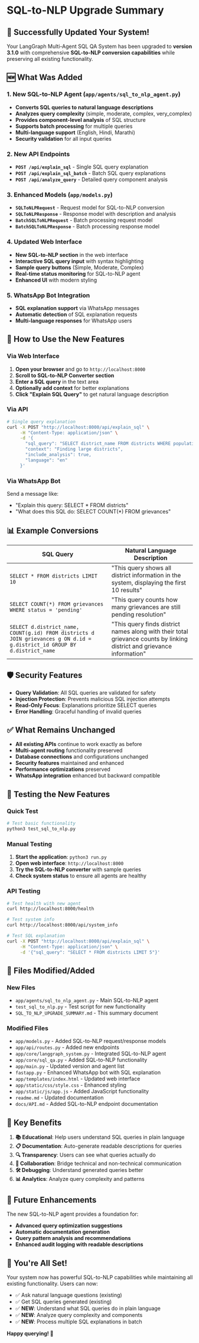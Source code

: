 # SQL-to-NLP Upgrade Summary

## 🎉 Successfully Updated Your System!

Your LangGraph Multi-Agent SQL QA System has been upgraded to **version 3.1.0** with comprehensive **SQL-to-NLP conversion capabilities** while preserving all existing functionality.

## 🆕 What Was Added

### 1. New SQL-to-NLP Agent (`app/agents/sql_to_nlp_agent.py`)
- **Converts SQL queries to natural language descriptions**
- **Analyzes query complexity** (simple, moderate, complex, very_complex)
- **Provides component-level analysis** of SQL structure
- **Supports batch processing** for multiple queries
- **Multi-language support** (English, Hindi, Marathi)
- **Security validation** for all input queries

### 2. New API Endpoints
- **`POST /api/explain_sql`** - Single SQL query explanation
- **`POST /api/explain_sql_batch`** - Batch SQL query explanations  
- **`POST /api/analyze_query`** - Detailed query component analysis

### 3. Enhanced Models (`app/models.py`)
- **`SQLToNLPRequest`** - Request model for SQL-to-NLP conversion
- **`SQLToNLPResponse`** - Response model with description and analysis
- **`BatchSQLToNLPRequest`** - Batch processing request model
- **`BatchSQLToNLPResponse`** - Batch processing response model

### 4. Updated Web Interface
- **New SQL-to-NLP section** in the web interface
- **Interactive SQL query input** with syntax highlighting
- **Sample query buttons** (Simple, Moderate, Complex)
- **Real-time status monitoring** for SQL-to-NLP agent
- **Enhanced UI** with modern styling

### 5. WhatsApp Bot Integration
- **SQL explanation support** via WhatsApp messages
- **Automatic detection** of SQL explanation requests
- **Multi-language responses** for WhatsApp users

## 🚀 How to Use the New Features

### Via Web Interface
1. **Open your browser** and go to `http://localhost:8000`
2. **Scroll to SQL-to-NLP Converter section**
3. **Enter a SQL query** in the text area
4. **Optionally add context** for better explanations
5. **Click "Explain SQL Query"** to get natural language description

### Via API
```bash
# Single query explanation
curl -X POST "http://localhost:8000/api/explain_sql" \
     -H "Content-Type: application/json" \
     -d '{
       "sql_query": "SELECT district_name FROM districts WHERE population > 1000000",
       "context": "Finding large districts",
       "include_analysis": true,
       "language": "en"
     }'
```

### Via WhatsApp Bot
Send a message like:
- "Explain this query: SELECT * FROM districts"
- "What does this SQL do: SELECT COUNT(*) FROM grievances"

## 📊 Example Conversions

| SQL Query | Natural Language Description |
|-----------|------------------------------|
| `SELECT * FROM districts LIMIT 10` | "This query shows all district information in the system, displaying the first 10 results" |
| `SELECT COUNT(*) FROM grievances WHERE status = 'pending'` | "This query counts how many grievances are still pending resolution" |
| `SELECT d.district_name, COUNT(g.id) FROM districts d JOIN grievances g ON d.id = g.district_id GROUP BY d.district_name` | "This query finds district names along with their total grievance counts by linking district and grievance information" |

## 🛡️ Security Features

- **Query Validation**: All SQL queries are validated for safety
- **Injection Protection**: Prevents malicious SQL injection attempts
- **Read-Only Focus**: Explanations prioritize SELECT queries
- **Error Handling**: Graceful handling of invalid queries

## ✅ What Remains Unchanged

- **All existing APIs** continue to work exactly as before
- **Multi-agent routing** functionality preserved
- **Database connections** and configurations unchanged
- **Security features** maintained and enhanced
- **Performance optimizations** preserved
- **WhatsApp integration** enhanced but backward compatible

## 🧪 Testing the New Features

### Quick Test
```bash
# Test basic functionality
python3 test_sql_to_nlp.py
```

### Manual Testing
1. **Start the application**: `python3 run.py`
2. **Open web interface**: `http://localhost:8000`
3. **Try the SQL-to-NLP converter** with sample queries
4. **Check system status** to ensure all agents are healthy

### API Testing
```bash
# Test health with new agent
curl http://localhost:8000/health

# Test system info
curl http://localhost:8000/api/system_info

# Test SQL explanation
curl -X POST "http://localhost:8000/api/explain_sql" \
     -H "Content-Type: application/json" \
     -d '{"sql_query": "SELECT * FROM districts LIMIT 5"}'
```

## 📁 Files Modified/Added

### New Files
- `app/agents/sql_to_nlp_agent.py` - Main SQL-to-NLP agent
- `test_sql_to_nlp.py` - Test script for new functionality
- `SQL_TO_NLP_UPGRADE_SUMMARY.md` - This summary document

### Modified Files
- `app/models.py` - Added SQL-to-NLP request/response models
- `app/api/routes.py` - Added new endpoints
- `app/core/langgraph_system.py` - Integrated SQL-to-NLP agent
- `app/core/sql_qa.py` - Added SQL-to-NLP functionality
- `app/main.py` - Updated version and agent list
- `fastapp.py` - Enhanced WhatsApp bot with SQL explanation
- `app/templates/index.html` - Updated web interface
- `app/static/css/style.css` - Enhanced styling
- `app/static/js/app.js` - Added JavaScript functionality
- `readme.md` - Updated documentation
- `docs/API.md` - Added SQL-to-NLP endpoint documentation

## 🎯 Key Benefits

1. **📚 Educational**: Help users understand SQL queries in plain language
2. **📋 Documentation**: Auto-generate readable descriptions for queries
3. **🔍 Transparency**: Users can see what queries actually do
4. **🤝 Collaboration**: Bridge technical and non-technical communication
5. **🛠️ Debugging**: Understand generated queries better
6. **📊 Analytics**: Analyze query complexity and patterns

## 🔮 Future Enhancements

The new SQL-to-NLP agent provides a foundation for:
- **Advanced query optimization suggestions**
- **Automatic documentation generation**
- **Query pattern analysis and recommendations**
- **Enhanced audit logging with readable descriptions**

## 🎉 You're All Set!

Your system now has powerful SQL-to-NLP capabilities while maintaining all existing functionality. Users can now:

- ✅ Ask natural language questions (existing)
- ✅ Get SQL queries generated (existing)  
- ✅ **NEW**: Understand what SQL queries do in plain language
- ✅ **NEW**: Analyze query complexity and components
- ✅ **NEW**: Process multiple SQL explanations in batch

**Happy querying! 🚀**